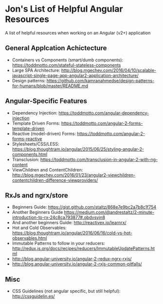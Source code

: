 # Jon's List of Helpful Angular Resources
A list of helpful resources when working on an Angular (v2+) application

## General Applcation Achictecture
- Containers vs Components (smart/dumb components): https://toddmotto.com/stateful-stateless-components
- Large SPA Architecture: http://blog.mgechev.com/2016/04/10/scalable-javascript-single-page-app-angular2-application-architecture/
- Design patterns: https://github.com/kamranahmedse/design-patterns-for-humans/blob/master/README.md

## Angular-Specific Features
- Dependency Injection: https://toddmotto.com/angular-dependency-injection
- Template Driven Forms: https://toddmotto.com/angular-2-forms-template-driven
- Reactive (model-driven) Forms: https://toddmotto.com/angular-2-forms-reactive
- Stylesheets/CSS/LESS: https://blog.thoughtram.io/angular/2015/06/25/styling-angular-2-components.html
- Transclusion: https://toddmotto.com/transclusion-in-angular-2-with-ng-content
- ViewChildren and ContentChildren: http://blog.mgechev.com/2016/01/23/angular2-viewchildren-contentchildren-difference-viewproviders/

## RxJs and ngrx/store
- Beginners Guide: https://gist.github.com/staltz/868e7e9bc2a7b8c1f754
- Another Beginners Guide https://medium.com/@andrestaltz/2-minute-introduction-to-rx-24c8ca793877#.obdvsvjn8
- And another beginners Guide: http://reactivex.io/learnrx/
- Hot and Cold Observables: https://blog.thoughtram.io/angular/2016/06/16/cold-vs-hot-observables.html
- Immutable Patterns to follow in your reducers: http://redux.js.org/docs/recipes/reducers/ImmutableUpdatePatterns.html
- http://blog.angular-university.io/angular-2-redux-ngrx-rxjs/
- http://blog.angular-university.io/angular-2-rxjs-common-pitfalls/

## Misc
- CSS Guidelines (not angular specific, but still helpful): http://cssguidelin.es/
